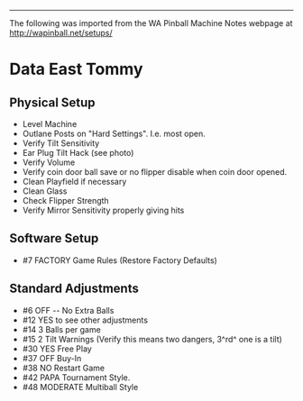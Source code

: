 ***
The following was imported from the WA Pinball Machine Notes webpage at http://wapinball.net/setups/
# Data East Tommy
## Physical Setup
-   Level Machine
-   Outlane Posts on "Hard Settings". I.e. most open.
-   Verify Tilt Sensitivity
-   Ear Plug Tilt Hack (see photo)
-   Verify Volume
-   Verify coin door ball save or no flipper disable when coin door opened.
-   Clean Playfield if necessary
-   Clean Glass
-   Check Flipper Strength
-   Verify Mirror Sensitivity properly giving hits
## Software Setup 
-   #7 FACTORY Game Rules (Restore Factory Defaults)
## Standard Adjustments
-   #6 OFF -- No Extra Balls
-   #12 YES to see other adjustments
-   #14 3 Balls per game
-   #15 2 Tilt Warnings (Verify this means two dangers, 3^rd^ one is a tilt)
-   #30 YES Free Play
-   #37 OFF Buy-In
-   #38 NO Restart Game
-   #42 PAPA Tournament Style.
-   #48 MODERATE Multiball Style
